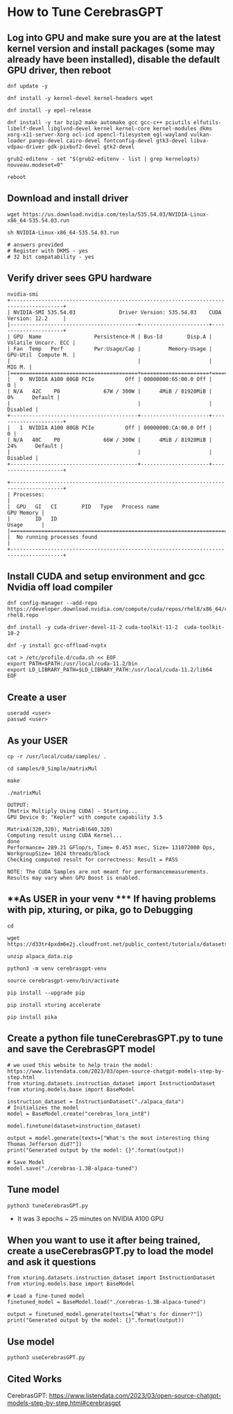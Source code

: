 # How to Tune CerebrasGPT

## Log into GPU and make sure you are at the latest kernel version and install packages (some may already have been installed), disable the default GPU driver, then reboot
```
dnf update -y
  
dnf install -y kernel-devel kernel-headers wget
  
dnf install -y epel-release
  
dnf install -y tar bzip2 make automake gcc gcc-c++ pciutils elfutils-libelf-devel libglvnd-devel kernel kernel-core kernel-modules dkms xorg-x11-server-Xorg ocl-icd opencl-filesystem egl-wayland vulkan-loader pango-devel cairo-devel fontconfig-devel gtk3-devel libva-vdpau-driver gdk-pixbuf2-devel gtk2-devel
  
grub2-editenv - set "$(grub2-editenv - list | grep kernelopts) nouveau.modeset=0"
 
reboot
```
## Download and install driver
```
wget https://us.download.nvidia.com/tesla/535.54.03/NVIDIA-Linux-x86_64-535.54.03.run
 
sh NVIDIA-Linux-x86_64-535.54.03.run
 
# answers provided
# Register with DKMS - yes
# 32 bit compatability - yes  
```
## Verify driver sees GPU hardware
```
nvidia-smi
+---------------------------------------------------------------------------------------+
| NVIDIA-SMI 535.54.03              Driver Version: 535.54.03    CUDA Version: 12.2     |
|-----------------------------------------+----------------------+----------------------+
| GPU  Name                 Persistence-M | Bus-Id        Disp.A | Volatile Uncorr. ECC |
| Fan  Temp   Perf          Pwr:Usage/Cap |         Memory-Usage | GPU-Util  Compute M. |
|                                         |                      |               MIG M. |
|=========================================+======================+======================|
|   0  NVIDIA A100 80GB PCIe          Off | 00000000:65:00.0 Off |                    0 |
| N/A   42C    P0              67W / 300W |      4MiB / 81920MiB |      0%      Default |
|                                         |                      |             Disabled |
+-----------------------------------------+----------------------+----------------------+
|   1  NVIDIA A100 80GB PCIe          Off | 00000000:CA:00.0 Off |                    0 |
| N/A   40C    P0              66W / 300W |      4MiB / 81920MiB |     24%      Default |
|                                         |                      |             Disabled |
+-----------------------------------------+----------------------+----------------------+
                                                                                         
+---------------------------------------------------------------------------------------+
| Processes:                                                                            |
|  GPU   GI   CI        PID   Type   Process name                            GPU Memory |
|        ID   ID                                                             Usage      |
|=======================================================================================|
|  No running processes found                                                           |
+---------------------------------------------------------------------------------------+

```
## Install CUDA and setup environment and gcc Nvidia off load compiler
```
dnf config-manager --add-repo https://developer.download.nvidia.com/compute/cuda/repos/rhel8/x86_64/cuda-rhel8.repo
 
dnf install -y cuda-driver-devel-11-2 cuda-toolkit-11-2  cuda-toolkit-10-2
 
dnf -y install gcc-offload-nvptx
 
cat > /etc/profile.d/cuda.sh << EOF
export PATH=$PATH:/usr/local/cuda-11.2/bin
export LD_LIBRARY_PATH=$LD_LIBRARY_PATH:/usr/local/cuda-11.2/lib64
EOF
```
## Create a user
```
useradd <user>
passwd <user>
```
## As your USER
```
cp -r /usr/local/cuda/samples/ .
 
cd samples/0_Simple/matrixMul
 
make
 
./matrixMul
 
OUTPUT:
[Matrix Multiply Using CUDA] - Starting...
GPU Device 0: "Kepler" with compute capability 3.5
 
MatrixA(320,320), MatrixB(640,320)
Computing result using CUDA Kernel...
done
Performance= 289.21 GFlop/s, Time= 0.453 msec, Size= 131072000 Ops, WorkgroupSize= 1024 threads/block
Checking computed result for correctness: Result = PASS
 
NOTE: The CUDA Samples are not meant for performancemeasurements. Results may vary when GPU Boost is enabled.
```
## **As USER in your venv *** If having problems with pip, xturing, or pika, go to Debugging
```
cd
 
wget https://d33tr4pxdm6e2j.cloudfront.net/public_content/tutorials/datasets/alpaca_data.zip
 
unzip alpaca_data.zip
 
python3 -m venv cerebrasgpt-venv
 
source cerebrasgpt-venv/bin/activate
 
pip install --upgrade pip
 
pip install xturing accelerate
 
pip install pika
```
## Create a python file tuneCerebrasGPT.py to tune and save the CerebrasGPT model
```
# we used this website to help train the model: https://www.listendata.com/2023/03/open-source-chatgpt-models-step-by-step.html
from xturing.datasets.instruction_dataset import InstructionDataset
from xturing.models.base import BaseModel

instruction_dataset = InstructionDataset("./alpaca_data")
# Initializes the model
model = BaseModel.create("cerebras_lora_int8")

model.finetune(dataset=instruction_dataset)

output = model.generate(texts=["What's the most interesting thing Thomas Jefferson did?"])
print("Generated output by the model: {}".format(output))

# Save Model
model.save("./cerebras-1.3B-alpaca-tuned")
```

## Tune model
```
python3 tuneCerebrasGPT.py
```
* It was 3 epochs ~ 25 minutes on NVIDIA A100 GPU
## When you want to use it after being trained, create a useCerebrasGPT.py to load the model and ask it questions

```
from xturing.datasets.instruction_dataset import InstructionDataset
from xturing.models.base import BaseModel

# Load a fine-tuned model
finetuned_model = BaseModel.load("./cerebras-1.3B-alpaca-tuned")

output = finetuned_model.generate(texts=["What's for dinner?"])
print("Generated output by the model: {}".format(output))
```

## Use model

```
python3 useCerebrasGPT.py
```

## Cited Works

CerebrasGPT: https://www.listendata.com/2023/03/open-source-chatgpt-models-step-by-step.html#cerebrasgpt

